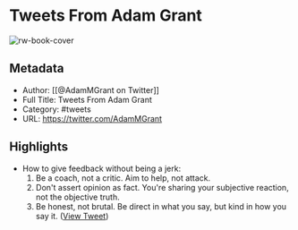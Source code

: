# Tweets From Adam Grant

![rw-book-cover](https://pbs.twimg.com/profile_images/1427272847643316232/9CeNBJAr.jpg)

## Metadata
- Author: [[@AdamMGrant on Twitter]]
- Full Title: Tweets From Adam Grant
- Category: #tweets
- URL: https://twitter.com/AdamMGrant

## Highlights
- How to give feedback without being a jerk:
  1. Be a coach, not a critic. Aim to help, not attack.
  2. Don't assert opinion as fact. You're sharing your subjective reaction, not the objective truth.
  3. Be honest, not brutal. Be direct in what you say, but kind in how you say it. ([View Tweet](https://twitter.com/AdamMGrant/status/1725574310654357860))
